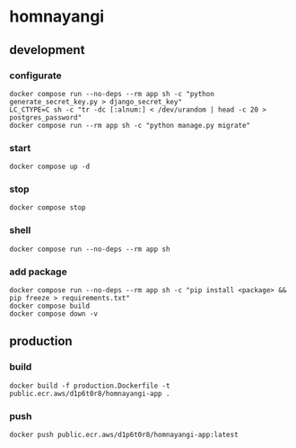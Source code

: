 # homnayangi

## development

### configurate

```shell
docker compose run --no-deps --rm app sh -c "python generate_secret_key.py > django_secret_key"
LC_CTYPE=C sh -c "tr -dc [:alnum:] < /dev/urandom | head -c 20 > postgres_password"
docker compose run --rm app sh -c "python manage.py migrate"
```

### start

```shell
docker compose up -d
```

### stop

```shell
docker compose stop
```

### shell

```shell
docker compose run --no-deps --rm app sh
```

### add package

```shell
docker compose run --no-deps --rm app sh -c "pip install <package> && pip freeze > requirements.txt"
docker compose build
docker compose down -v
```

## production

### build

```shell
docker build -f production.Dockerfile -t public.ecr.aws/d1p6t0r8/homnayangi-app .
```

### push

```shell
docker push public.ecr.aws/d1p6t0r8/homnayangi-app:latest
```
